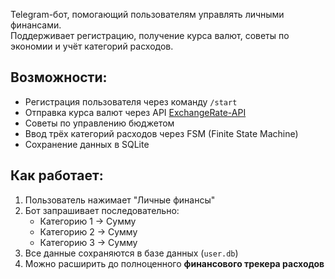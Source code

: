 Telegram-бот, помогающий пользователям управлять личными финансами.  
Поддерживает регистрацию, получение курса валют, советы по экономии и учёт категорий расходов.

## Возможности:
- Регистрация пользователя через команду `/start`
- Отправка курса валют через API [ExchangeRate-API](https://www.exchangerate-api.com )
- Советы по управлению бюджетом
- Ввод трёх категорий расходов через FSM (Finite State Machine)
- Сохранение данных в SQLite

## Как работает:
1. Пользователь нажимает "Личные финансы"
2. Бот запрашивает последовательно:
   - Категорию 1 → Сумму
   - Категорию 2 → Сумму
   - Категорию 3 → Сумму
3. Все данные сохраняются в базе данных (`user.db`)
4. Можно расширить до полноценного **финансового трекера расходов**
